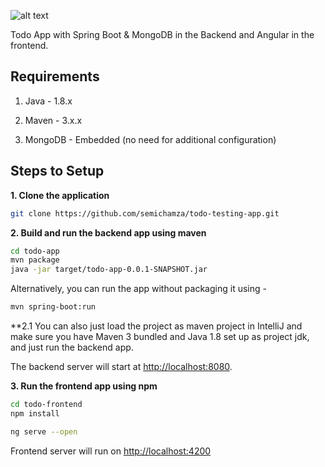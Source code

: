 ![alt text](https://image.prntscr.com/image/pK6o2uDrRaWFt47v5ho31g.png)

Todo App with Spring Boot & MongoDB in the Backend and Angular in the frontend.

## Requirements

1. Java - 1.8.x

2. Maven - 3.x.x

3. MongoDB - Embedded (no need for additional configuration)

## Steps to Setup

**1. Clone the application**

```bash
git clone https://github.com/semichamza/todo-testing-app.git
```

**2. Build and run the backend app using maven**

```bash
cd todo-app
mvn package
java -jar target/todo-app-0.0.1-SNAPSHOT.jar
```

Alternatively, you can run the app without packaging it using -

```bash
mvn spring-boot:run
```

**2.1 You can also just load the project as maven project in IntelliJ and make sure you have Maven 3 bundled and Java 1.8 set up as project jdk, and just run the backend app. 

The backend server will start at <http://localhost:8080>.

**3. Run the frontend app using npm**

```bash
cd todo-frontend
npm install
```

```bash
ng serve --open
```

Frontend server will run on <http://localhost:4200>

